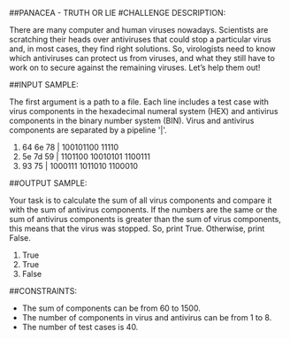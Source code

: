 ##PANACEA - TRUTH OR LIE
#CHALLENGE DESCRIPTION:

There are many computer and human viruses nowadays. Scientists are scratching their heads over antiviruses that could stop a particular virus and, in most cases, they find right solutions. 
So, virologists need to know which antiviruses can protect us from viruses, and what they still have to work on to secure against the remaining viruses. Let’s help them out!

##INPUT SAMPLE:

The first argument is a path to a file. Each line includes a test case with virus components in the hexadecimal numeral system (HEX) and antivirus components in the binary number system (BIN). Virus and antivirus components are separated by a pipeline '|'.


1. 64 6e 78 | 100101100 11110
2. 5e 7d 59 | 1101100 10010101 1100111
3. 93 75 | 1000111 1011010 1100010

##OUTPUT SAMPLE:

Your task is to calculate the sum of all virus components and compare it with the sum of antivirus components. If the numbers are the same or the sum of antivirus components is greater than the sum of virus components, this means that the virus was stopped. So, print True. Otherwise, print False.

1. True
2. True
3. False

##CONSTRAINTS:

* The sum of components can be from 60 to 1500.
* The number of components in virus and antivirus can be from 1 to 8.
* The number of test cases is 40.

